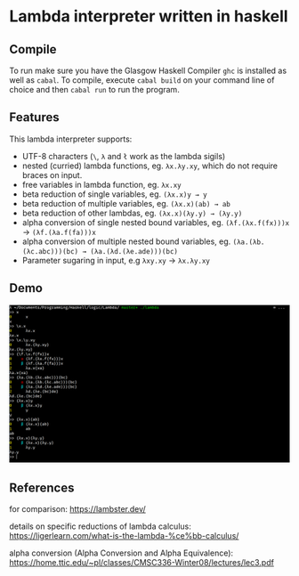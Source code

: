 # Lambda interpreter written in haskell

## Compile
To run make sure you have the Glasgow Haskell Compiler `ghc` is installed as well as `cabal`. To compile, execute `cabal build` on your command line of choice and then `cabal run` to run the program.

## Features
This lambda interpreter supports:
  - UTF-8 characters (`\`, `λ` and `ł` work as the lambda sigils)
  - nested (curried) lambda functions, eg. `λx.λy.xy`, which do not require braces on input.
  - free variables in lambda function, eg. `λx.xy`
  - beta reduction of single variables, eg. `(λx.x)y → y`
  - beta reduction of multiple variables, eg. `(λx.x)(ab) → ab`
  - beta reduction of other lambdas, eg. `(λx.x)(λy.y) → (λy.y)`
  - alpha conversion of single nested bound variables, eg. `(λf.(λx.f(fx)))x` → `(λf.(λa.f(fa)))x`
  - alpha conversion of multiple nested bound variables, eg. `(λa.(λb.(λc.abc)))(bc) → (λa.(λd.(λe.ade)))(bc)`
  - Parameter sugaring in input, e.g `λxy.xy` → `λx.λy.xy`

## Demo
![demo](https://github.com/Luke-A-C-Roberts/Lambda/blob/master/demo.png?raw=true)

## References
for comparison: https://lambster.dev/

details on specific reductions of lambda calculus: https://ligerlearn.com/what-is-the-lambda-%ce%bb-calculus/

alpha conversion (Alpha Conversion and Alpha Equivalence): https://home.ttic.edu/~pl/classes/CMSC336-Winter08/lectures/lec3.pdf
